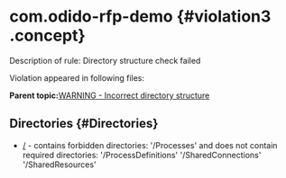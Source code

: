 # com.odido-rfp-demo {#violation3 .concept}

Description of rule: Directory structure check failed

Violation appeared in following files:

**Parent topic:**[WARNING - Incorrect directory structure](../../../qa/rules/WARNING_-_Incorrect_directory_structure.md)

## Directories {#Directories}

-   [/](../../../projects/com.odido-rfp-demo/com.odido-rfp-demo.md) - contains forbidden directories: '/Processes' and does not contain required directories: '/ProcessDefinitions' '/SharedConnections' '/SharedResources'

